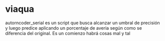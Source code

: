 # viaqua
autorncoder_serial es un script que busca alcanzar un umbral de precisión y luego predice aplicando un porcentaje de averia según como se diferencia del original. Es un comienzo habrá cosas mal y tal 
